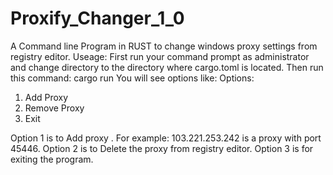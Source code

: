 # Proxify_Changer_1_0
A Command line Program in RUST to change windows proxy settings from registry editor.
Useage: First run your command prompt as administrator and change directory to the directory where cargo.toml is located. Then run this command:
cargo run
You will see options like: 
Options:
1. Add Proxy
2. Remove Proxy
3. Exit

Option 1 is to Add proxy . For example: 103.221.253.242 is a proxy with port 45446.
Option 2 is to Delete the proxy from registry editor.
Option 3 is for exiting the program.

